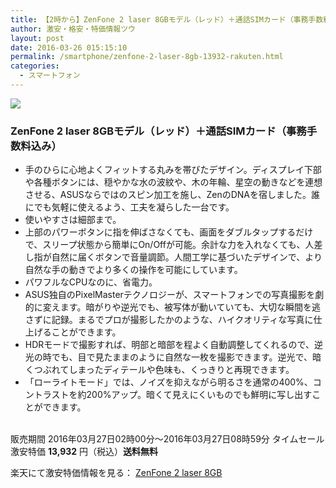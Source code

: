 ```yaml
---
title: 【2時から】ZenFone 2 laser 8GBモデル（レッド）＋通話SIMカード（事務手数料込み） タイムセール特価13,932円！送料無料！
author: 激安・格安・特価情報ツウ
layout: post
date: 2016-03-26 015:15:10
permalink: /smartphone/zenfone-2-laser-8gb-13932-rakuten.html
categories:
  - スマートフォン
---
```


<div class="img-bg2 img_L">
<a href="http://hb.afl.rakuten.co.jp/hgc/144ce85d.4734cfb5.144ce85e.55a381ab/?pc=http%3a%2f%2fitem.rakuten.co.jp%2frakutenmobile%2fzenfone2laser_8gb_ss_red%2f%3fscid%3daf_link_img&amp;m=http%3a%2f%2fm.rakuten.co.jp%2frakutenmobile%2fi%2f10000133%2f" target="_blank"><img src ="http://hbb.afl.rakuten.co.jp/hgb/?pc=http%3a%2f%2fthumbnail.image.rakuten.co.jp%2f%400_mall%2frakutenmobile%2fcabinet%2fevent%2f201603_ss%2flaser_8gb_red_01_2.jpg%3f_ex%3d240x240&amp;m=http%3a%2f%2fthumbnail.image.rakuten.co.jp%2f%400_mall%2frakutenmobile%2fcabinet%2fevent%2f201603_ss%2flaser_8gb_red_01_2.jpg%3f_ex%3d80x80" border="0"></a>
</div>

### ZenFone 2 laser 8GBモデル（レッド）＋通話SIMカード（事務手数料込み）
<!--more-->

* 手のひらに心地よくフィットする丸みを帯びたデザイン。ディスプレイ下部や各種ボタンには、穏やかな水の波紋や、木の年輪、星空の動きなどを連想させる、ASUSならではのスピン加工を施し、ZenのDNAを宿しました。誰にでも気軽に使えるよう、工夫を凝らした一台です。
* 使いやすさは細部まで。
* 上部のパワーボタンに指を伸ばさなくても、画面をダブルタップするだけで、スリープ状態から簡単にOn/Offが可能。余計な力を入れなくても、人差し指が自然に届くボタンで音量調節。人間工学に基づいたデザインで、より自然な手の動きでより多くの操作を可能にしています。
* パワフルなCPUなのに、省電力。
* ASUS独自のPixelMasterテクノロジーが、スマートフォンでの写真撮影を劇的に変えます。暗がりや逆光でも、被写体が動いていても、大切な瞬間を逃さずに記録。まるでプロが撮影したかのような、ハイクオリティな写真に仕上げることができます。
* HDRモードで撮影すれば、明部と暗部を程よく自動調整してくれるので、逆光の時でも、目で見たままのように自然な一枚を撮影できます。逆光で、暗くつぶれてしまったディテールや色味も、くっきりと再現できます。
* 「ローライトモード」では、ノイズを抑えながら明るさを通常の400%、コントラストを約200%アップ。暗くて見えにくいものでも鮮明に写し出すことができます。

<br clear="all" />販売期間	2016年03月27日02時00分～2016年03月27日08時59分
タイムセール激安特価 <span class="tokka-price"><strong>13,932</strong></span> 円（税込）**送料無料**

楽天にて激安特価情報を見る： <span class="fs150p"><a href="http://hb.afl.rakuten.co.jp/hgc/144ce85d.4734cfb5.144ce85e.55a381ab/?pc=http%3a%2f%2fitem.rakuten.co.jp%2frakutenmobile%2fzenfone2laser_8gb_ss_red%2f%3fscid%3daf_link_img&amp;m=http%3a%2f%2fm.rakuten.co.jp%2frakutenmobile%2fi%2f10000133%2f" target="_blank">ZenFone 2 laser 8GB</a></span>
